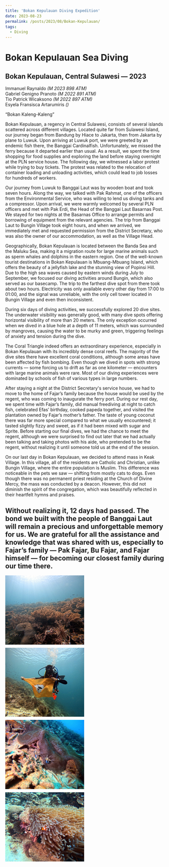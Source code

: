 ```yaml
---
title: 'Bokan Kepulauan Diving Expedition'
date: 2023-08-23
permalink: /posts/2023/08/Bokan-Kepulauan/
tags:
  - Diving
---
```


Bokan Kepulauan Sea Diving  
======
Bokan Kepulauan, Central Sulawesi — 2023
------

Immanuel Raynaldo *(M 2023 898 ATM)*  
Gabriel Genigno Pranoto *(M 2022 891 ATM)*  
Tio Patrick Wicaksono *(M 2022 897 ATM)*  
Esyela Fransisca Artarumiris *()*

“Bokan Kaleng-Kaleng”

Bokan Kepulauan, a regency in Central Sulawesi, consists of several islands scattered across different villages. Located quite far from Sulawesi Island, our journey began from Bandung by Hiace to Jakarta, then from Jakarta by plane to Luwuk. Upon arriving at Luwuk port, we were greeted by an endemic fish there, the Banggai Cardinalfish. Unfortunately, we missed the ferry because it departed earlier than usual. As a result, we spent the time shopping for food supplies and exploring the land before staying overnight at the PLN service house. The following day, we witnessed a labor protest while trying to buy tickets. The protest was related to the relocation of container loading and unloading activities, which could lead to job losses for hundreds of workers.

Our journey from Luwuk to Banggai Laut was by wooden boat and took seven hours. Along the way, we talked with Pak Rahmat, one of the officers from the Environmental Service, who was willing to lend us diving tanks and a compressor. Upon arrival, we were warmly welcomed by several PLN officers and met with Pak Erdi, the Head of the Banggai Laut Basarnas Post. We stayed for two nights at the Basarnas Office to arrange permits and borrowing of equipment from the relevant agencies. The trip from Banggai Laut to Bungin Village took eight hours, and when we arrived, we immediately met and requested permission from the District Secretary, who was also the owner of our accommodation, as well as the Village Head.  

Geographically, Bokan Kepulauan is located between the Banda Sea and the Maluku Sea, making it a migration route for large marine animals such as sperm whales and dolphins in the eastern region. One of the well-known tourist destinations in Bokan Kepulauan is Mbuang-Mbuang Island, which offers the beauty of a jellyfish lake and the stunning view of Popinsi Hill. Due to the high sea waves caused by eastern winds during July to September, we focused our diving activities around Bungin, which also served as our basecamp. The trip to the farthest dive spot from there took about two hours. Electricity was only available every other day from 17:00 to 01:00, and the signal was unreliable, with the only cell tower located in Bungin Village and even then inconsistent.

During six days of diving activities, we successfully explored 20 dive sites. The underwater visibility was generally good, with many dive spots offering horizontal visibility of more than 20 meters. The only exception occurred when we dived in a blue hole at a depth of 11 meters, which was surrounded by mangroves, causing the water to be murky and green, triggering feelings of anxiety and tension during the dive.

The Coral Triangle indeed offers an extraordinary experience, especially in Bokan Kepulauan with its incredibly dense coral reefs. The majority of the dive sites there have excellent coral conditions, although some areas have been affected by fish bombing. Even though we dived in spots with strong currents — some forcing us to drift as far as one kilometer — encounters with large marine animals were rare. Most of our diving experiences were dominated by schools of fish of various types in large numbers.  

After staying a night at the District Secretary's service house, we had to move to the home of Fajar’s family because the house would be used by the regent, who was coming to inaugurate the ferry port. During our rest day, we spent time with Fajar’s family, did manual freediving at night to catch fish, celebrated Efas’ birthday, cooked papeda together, and visited the plantation owned by Fajar’s mother’s father. The taste of young coconut there was far more special compared to what we usually encountered; it tasted slightly fizzy and sweet, as if it had been mixed with sugar and Sprite. Before starting our final dives, we had the chance to meet the regent, although we were surprised to find out later that we had actually been talking and taking photos with his aide, who pretended to be the regent, without realizing it until someone told us at the end of the session.

On our last day in Bokan Kepulauan, we decided to attend mass in Keak Village. In this village, all of the residents are Catholic and Christian, unlike Bungin Village, where the entire population is Muslim. This difference was noticeable in the pets we saw — shifting from mostly cats to dogs. Even though there was no permanent priest residing at the Church of Divine Mercy, the mass was conducted by a deacon. However, this did not diminish the spirit of the congregation, which was beautifully reflected in their heartfelt hymns and praises.

Without realizing it, 12 days had passed. The bond we built with the people of Banggai Laut will remain a precious and unforgettable memory for us. We are grateful for all the assistance and knowledge that was shared with us, especially to Fajar’s family — Pak Fajar, Bu Fajar, and Fajar himself — for becoming our closest family during our time there.
-----
<div style="display: flex; flex-wrap: wrap; gap: 10px;">
  <img src="images/Bokan-Kepulauan/1.jpg" alt="Photo 1" width="250" />
  <img src="images/Bokan-Kepulauan/2.jpg" alt="Photo 2" width="250" />
  <img src="images/Bokan-Kepulauan/3.jpg" alt="Photo 3" width="250" />
  <img src="images/Bokan-Kepulauan/4.jpg" alt="Photo 4" width="250" />
</div>